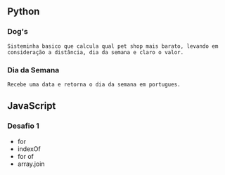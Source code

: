 ## Python
### Dog's
    Sisteminha basico que calcula qual pet shop mais barato, levando em consideração a distância, dia da semana e claro o valor.

### Dia da Semana 
    Recebe uma data e retorna o dia da semana em portugues.

## JavaScript
### Desafio 1 
* for 
* indexOf
* for of
* array.join